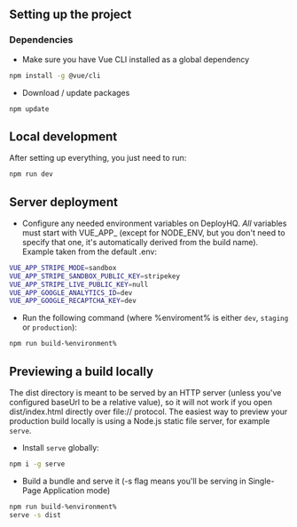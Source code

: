 ## Setting up the project

### Dependencies

* Make sure you have Vue CLI installed as a global dependency

```bash
npm install -g @vue/cli
```

* Download / update packages

```bash
npm update
```

## Local development

After setting up everything, you just need to run:

```bash
npm run dev
```

## Server deployment

* Configure any needed environment variables on DeployHQ. *All* variables must start with VUE_APP_ (except for NODE_ENV, but you don't need to specify that one, it's automatically derived from the build name). Example taken from the default .env:

```bash
VUE_APP_STRIPE_MODE=sandbox
VUE_APP_STRIPE_SANDBOX_PUBLIC_KEY=stripekey
VUE_APP_STRIPE_LIVE_PUBLIC_KEY=null
VUE_APP_GOOGLE_ANALYTICS_ID=dev
VUE_APP_GOOGLE_RECAPTCHA_KEY=dev
```

* Run the following command (where %enviroment% is either `dev`, `staging` or `production`):

```bash
npm run build-%environment%
```


## Previewing a build locally

The dist directory is meant to be served by an HTTP server (unless you've configured baseUrl to be a relative value), so it will not work if you open dist/index.html directly over file:// protocol. The easiest way to preview your production build locally is using a Node.js static file server, for example `serve`.

* Install `serve` globally:

```bash
npm i -g serve
```

* Build a bundle and serve it (-s flag means you'll be serving in Single-Page Application mode)

```bash
npm run build-%environment%
serve -s dist
```
